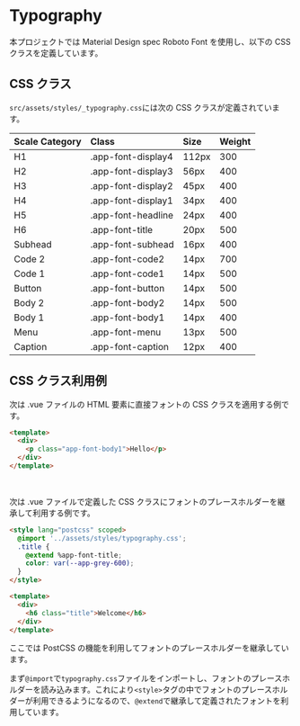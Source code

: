 # Typography

本プロジェクトでは Material Design spec Roboto Font を使用し、以下の CSS クラスを定義しています。

## CSS クラス

`src/assets/styles/_typography.css`には次の CSS クラスが定義されています。

| Scale Category                                                                  | Class              | Size  | Weight |
| :------------------------------------------------------------------------------ | :----------------- | :---- | :----- |
| <div class="app-font-display4" style="color: var(--app-grey-600);">H1</div>     | .app-font-display4 | 112px | 300    |
| <div class="app-font-display3" style="color: var(--app-grey-600);">H2</div>     | .app-font-display3 | 56px  | 400    |
| <div class="app-font-display2" style="color: var(--app-grey-600);">H3</div>     | .app-font-display2 | 45px  | 400    |
| <div class="app-font-display1" style="color: var(--app-grey-600);">H4</div>     | .app-font-display1 | 34px  | 400    |
| <div class="app-font-headline" style="color: var(--app-grey-600);">H5</div>     | .app-font-headline | 24px  | 400    |
| <div class="app-font-title" style="color: var(--app-grey-600);">H6</div>        | .app-font-title    | 20px  | 500    |
| <div class="app-font-subhead" style="color: var(--app-grey-600);">Subhead</div> | .app-font-subhead  | 16px  | 400    |
| <div class="app-font-code2" style="color: var(--app-grey-600);">Code 2</div>    | .app-font-code2    | 14px  | 700    |
| <div class="app-font-code1" style="color: var(--app-grey-600);">Code 1</div>    | .app-font-code1    | 14px  | 500    |
| <div class="app-font-button" style="color: var(--app-grey-600);">Button</div>   | .app-font-button   | 14px  | 500    |
| <div class="app-font-body2" style="color: var(--app-grey-600);">Body 2</div>    | .app-font-body2    | 14px  | 500    |
| <div class="app-font-body1" style="color: var(--app-grey-600);">Body 1</div>    | .app-font-body1    | 14px  | 400    |
| <div class="app-font-menu" style="color: var(--app-grey-600);">Menu</div>       | .app-font-menu     | 13px  | 500    |
| <div class="app-font-caption" style="color: var(--app-grey-600);">Caption</div> | .app-font-caption  | 12px  | 400    |

## CSS クラス利用例

次は .vue ファイルの HTML 要素に直接フォントの CSS クラスを適用する例です。

```html
<template>
  <div>
    <p class="app-font-body1">Hello</p>
  </div>
</template>
```

<br>

次は .vue ファイルで定義した CSS クラスにフォントのプレースホルダーを継承して利用する例です。

```html
<style lang="postcss" scoped>
  @import '../assets/styles/typography.css';
  .title {
    @extend %app-font-title;
    color: var(--app-grey-600);
  }
</style>

<template>
  <div>
    <h6 class="title">Welcome</h6>
  </div>
</template>
```

ここでは PostCSS の機能を利用してフォントのプレースホルダーを継承しています。

まず`@import`で`typography.css`ファイルをインポートし、フォントのプレースホルダーを読み込みます。これにより`<style>`タグの中でフォントのプレースホルダーが利用できるようになるので、`@extend`で継承して定義されたフォントを利用しています。
